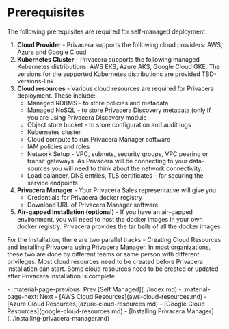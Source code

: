 # Prerequisites
The following prerequisites are required for self-managed deployment:

1. **Cloud Provider** - Privacera supports the following cloud providers: AWS, Azure and Google Cloud
1. **Kubernetes Cluster** - Privacera supports the following managed Kubernetes distributions: AWS EKS, Azure AKS, 
  Google Cloud GKE. The versions for the supported Kubernetes distributions are provided TBD-versions-link.
1. **Cloud resources** - Various cloud resources are required for Privacera deployment. These include:
    - Managed RDBMS - to store policies and metadata
    - Managed NoSQL - to store Privacera Discovery metadata (only if you are using Privacera Discovery module
    - Object store bucket - to store configuration and audit logs
    - Kubernetes cluster 
    - Cloud compute to run Privacera Manager software
    - IAM policies and roles 
    - Network Setup - VPC, subnets, security groups, VPC peering or transit gateways. As Privacera will be 
      connecting to your data-sources you will need to think about the network connectivity.
    - Load balancer, DNS entries, TLS certificates - for securing the service endpoints
1. **Privacera Manager** - Your Privacera Sales representative will give you 
    - Credentials for Privacera docker registry
    - Download URL of Privacera Manager software
1. **Air-gapped Installation (optional)** - If you have an air-gapped environment, you will need to host the docker
   images in your own docker registry. Privacera provides the tar balls of all the docker images.

For the installation, there are two parallel tracks - Creating Cloud Resources and Installing Privacera using 
Privacera Manager. In most organizations, these two are done by different teams or same person with
different privileges. Most cloud resources need to be created before Privacera installation can start. 
Some cloud resources need to be created or updated after Privacera installation is complete.

<div class="grid cards" markdown>
-  :material-page-previous: Prev [Self Managed](../index.md)
-  :material-page-next: Next
    -   [AWS Cloud Resources](aws-cloud-resources.md)
    -   [Azure Cloud Resources](azure-cloud-resources.md)
    -   [Google Cloud Resources](google-cloud-resources.md)
    -   [Installing Privacera Manager](../installing-privacera-manager.md)
</div>
